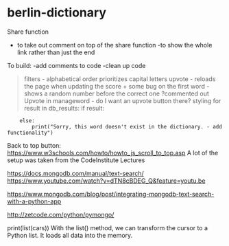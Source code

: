 # berlin-dictionary


Share function 
- to take out comment on top of the share function
-to show the whole link rather than just the end

To build:
-add comments to code
-clean up code
>filters - alphabetical order prioritizes capital letters
>upvote - reloads the page when updating the score + some bug on the first word - shows a random number before the correct one
    ?commented out Upvote in manageword - do I want an upvote button there?
>styling
for result in db_results:
        if result:
               
        else:
            print("Sorry, this word doesn't exist in the dictionary. - add functionality")


Back to top button:
https://www.w3schools.com/howto/howto_js_scroll_to_top.asp
A lot of the setup was taken from the CodeInstitute Lectures

https://docs.mongodb.com/manual/text-search/
https://www.youtube.com/watch?v=dTN8cBDEG_Q&feature=youtu.be


https://www.mongodb.com/blog/post/integrating-mongodb-text-search-with-a-python-app

http://zetcode.com/python/pymongo/


print(list(cars))
With the list() method, we can transform the cursor to a Python list. It loads all data into the memory.


 
